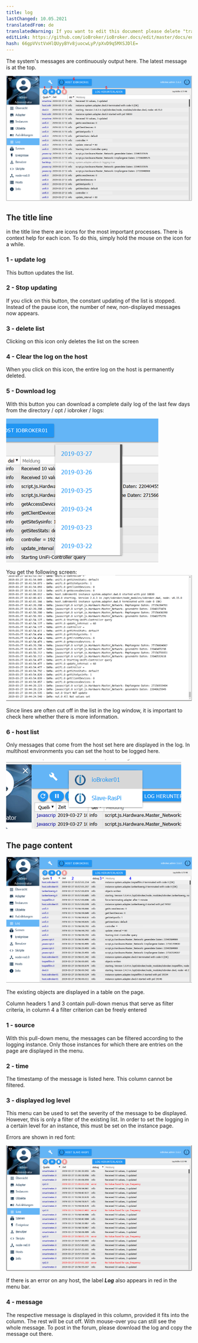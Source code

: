 ```yaml
---
title: log
lastChanged: 10.05.2021
translatedFrom: de
translatedWarning: If you want to edit this document please delete "translatedFrom" field, elsewise this document will be translated automatically again
editLink: https://github.com/ioBroker/ioBroker.docs/edit/master/docs/en/admin/log.md
hash: 66gpVVstVxHlQUyyBYv8juocwLyP/pXvD9q5MXSJDlE=
---
```

The system's messages are continuously output here. The latest message is at the top.

![The log page](../../de/admin/media/ADMIN_Log_numbers.png)

## The title line
in the title line there are icons for the most important processes. There is context help for each icon. To do this, simply hold the mouse on the icon for a while.

### 1 - update log
This button updates the list.

### 2 - Stop updating
If you click on this button, the constant updating of the list is stopped.
Instead of the pause icon, the number of new, non-displayed messages now appears.

### 3 - delete list
Clicking on this icon only deletes the list on the screen

### 4 - Clear the log on the host
When you click on this icon, the entire log on the host is permanently deleted.

### 5 - Download log
With this button you can download a complete daily log of the last few days from the directory / opt / iobroker / logs:

![Log download](../../de/admin/media/ADMIN_Log_download.png)

You get the following screen: ![complete log](../../de/admin/media/ADMIN_Log_download02.png)

Since lines are often cut off in the list in the log window, it is important to check here whether there is more information.

### 6 - host list
Only messages that come from the host set here are displayed in the log. In multihost environments you can set the host to be logged here.

![The hosts](../../de/admin/media/ADMIN_Log_hosts.png)

## The page content
![The hosts](../../de/admin/media/ADMIN_Log_numbers02.png)

The existing objects are displayed in a table on the page.

Column headers 1 and 3 contain pull-down menus that serve as filter criteria, in column 4 a filter criterion can be freely entered

### 1 - source
With this pull-down menu, the messages can be filtered according to the logging instance. Only those instances for which there are entries on the page are displayed in the menu.

### 2 - time
The timestamp of the message is listed here. This column cannot be filtered.

### 3 - displayed log level
This menu can be used to set the severity of the message to be displayed. However, this is only a filter of the existing list.
In order to set the logging in a certain level for an instance, this must be set on the instance page.

Errors are shown in red font:

![Error](../../de/admin/media/ADMIN_Log02_error.png)

If there is an error on any host, the label ***Log*** also appears in red in the menu bar.

### 4 - message
The respective message is displayed in this column, provided it fits into the column.
The rest will be cut off. With mouse-over you can still see the whole message.
To post in the forum, please download the log and copy the message out there.